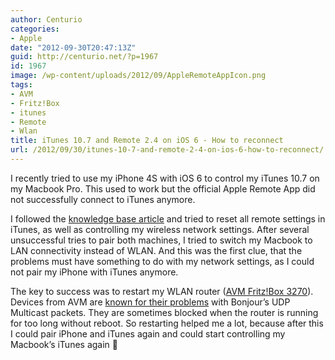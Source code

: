 ```yaml
---
author: Centurio
categories:
- Apple
date: "2012-09-30T20:47:13Z"
guid: http://centurio.net/?p=1967
id: 1967
image: /wp-content/uploads/2012/09/AppleRemoteAppIcon.png
tags:
- AVM
- Fritz!Box
- itunes
- Remote
- Wlan
title: iTunes 10.7 and Remote 2.4 on iOS 6 - How to reconnect
url: /2012/09/30/itunes-10-7-and-remote-2-4-on-ios-6-how-to-reconnect/
---
```

I recently tried to use my iPhone 4S with iOS 6 to control my iTunes 10.7 on my Macbook Pro. This used to work but the official Apple Remote App did not successfully connect to iTunes anymore.

I followed the [knowledge base article](http://support.apple.com/kb/TS1741) and tried to reset all remote settings in iTunes, as well as controlling my wireless network settings. After several unsuccessful tries to pair both machines, I tried to switch my Macbook to LAN connectivity instead of WLAN. And this was the first clue, that the problems must have something to do with my network settings, as I could not pair my iPhone with iTunes anymore.

The key to success was to restart my WLAN router ([AVM Fritz!Box 3270](http://www.amazon.de/gp/product/B0019R47PM)). Devices from AVM are [known for their problems](http://translate.google.de/translate?sl=de&tl=en&js=n&prev=_t&hl=de&ie=UTF-8&layout=2&eotf=1&u=http%3A%2F%2Fwww.router-forum.de%2Fboard-avm-fritz%2Fthread-problem-mit-apple-bonjour-ueber-fritz-box-7170-48047-page-1.html&act=url) with Bonjour&#8217;s UDP Multicast packets. They are sometimes blocked when the router is running for too long without reboot. So restarting helped me a lot, because after this I could pair iPhone and iTunes again and could start controlling my Macbook&#8217;s iTunes again 🙂